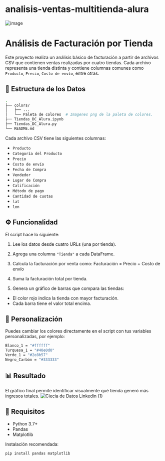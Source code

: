 # analisis-ventas-multitienda-alura
![image](https://github.com/user-attachments/assets/1c94bcb2-4bfc-49ea-a360-6a5c33dcd662)

# Análisis de Facturación por Tienda

Este proyecto realiza un análisis básico de facturación a partir de archivos CSV que contienen ventas realizadas por cuatro tiendas. Cada archivo representa una tienda distinta y contiene columnas comunes como `Producto`, `Precio`, `Costo de envío`, entre otras.

## 📁 Estructura de los Datos
```bash
.
├── colors/
│   ├── ...
│   └── Paleta de colores  # Imagenes png de la paleta de colores.
├── Tiendas_DC_Alura.ipynb
├── Tiendas_DC_Alura.py
└── README.md
```

Cada archivo CSV tiene las siguientes columnas:

- `Producto`
- `Categoría del Producto`
- `Precio`
- `Costo de envío`
- `Fecha de Compra`
- `Vendedor`
- `Lugar de Compra`
- `Calificación`
- `Método de pago`
- `Cantidad de cuotas`
- `lat`
- `lon`

## ⚙️ Funcionalidad

El script hace lo siguiente:

1. Lee los datos desde cuatro URLs (una por tienda).
2. Agrega una columna `"Tienda"` a cada DataFrame.
3. Calcula la facturación por venta como:
Facturación = Precio + Costo de envío

4. Suma la facturación total por tienda.
5. Genera un gráfico de barras que compara las tiendas:
- El color rojo indica la tienda con mayor facturación.
- Cada barra tiene el valor total encima.
## 🎨 Personalización
Puedes cambiar los colores directamente en el script con tus variables personalizadas, por ejemplo:
```bash
Blanco_1 = "#ffffff"
Turquesa_1 = "#40e0d0"
Verde_1 = "#2e8b57"
Negro_Carbón = "#333333"
```
## 📊 Resultado

El gráfico final permite identificar visualmente qué tienda generó más ingresos totales.
![Ciecia de Datos Linkedin (1)](https://github.com/user-attachments/assets/4b16ec10-f032-41b4-b61e-de7d691d9496)


## 🧪 Requisitos

- Python 3.7+
- Pandas
- Matplotlib

Instalación recomendada:
```bash
pip install pandas matplotlib
```
